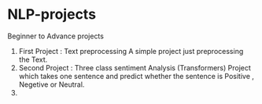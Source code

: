 # NLP-projects
Beginner to Advance projects 
1. First Project : Text preprocessing
    A simple project just preprocessing the Text.
2. Second Project : Three class sentiment Analysis (Transformers)
    Project which takes one sentence and predict whether the sentence is Positive , Negetive or Neutral.
3. 
